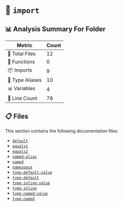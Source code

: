 # 📁 `import`

## 📊 Analysis Summary For Folder

| Metric | Count |
|--------|-------|
| 📁 Total Files | 12 |
| 🔧 Functions | 0 |
| 📦 Imports | 9 |
| 📑 Type Aliases | 10 |
| 📊 Variables | 4 |
| 🔢 Line Count | 78 |


## 📋 Files

This section contains the following documentation files:

- [`default`](./default.md)
- [`equals1`](./equals1.md)
- [`equals2`](./equals2.md)
- [`named-alias`](./named-alias.md)
- [`named`](./named.md)
- [`namespace`](./namespace.md)
- [`type-default-value`](./type-default-value.md)
- [`type-default`](./type-default.md)
- [`type-inline-value`](./type-inline-value.md)
- [`type-inline`](./type-inline.md)
- [`type-named-value`](./type-named-value.md)
- [`type-named`](./type-named.md)